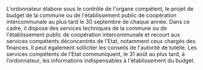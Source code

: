L'ordonnateur élabore sous le contrôle de l'organe compétent, le projet de budget de la commune ou de l'établissement public de coopération intercommunale au plus tard le 30 septembre de chaque année.
Dans ce cadre, il dispose des services techniques de la commune ou de l'établissement public de coopération intercommunale et recourt aux services compétents déconcentrés de l'Etat, notamment ceux chargés des finances. Il peut également solliciter les conseils de l'autorité de tutelle.
Les services compétents de l'Etat communiquent, le 31 août au plus tard, à l’ordonnateur, les informations indispensables à l'établissement du budget.